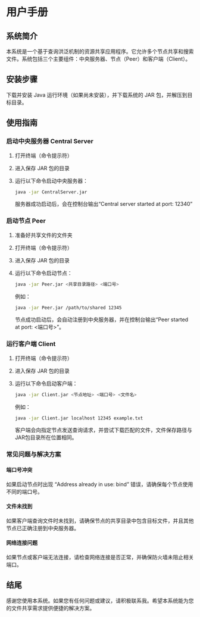 # 用户手册

## 系统简介
   本系统是一个基于查询洪泛机制的资源共享应用程序。它允许多个节点共享和搜索文件。系统包括三个主要组件：中央服务器、节点（Peer）和客户端（Client）。

## 安装步骤
   下载并安装 Java 运行环境（如果尚未安装），并下载系统的 JAR 包，并解压到目标目录。

## 使用指南
   ### 启动中央服务器 Central Server
   1. 打开终端（命令提示符）
   2. 进入保存 JAR 包的目录
   3. 运行以下命令启动中央服务器：
      
      ```sh
      java -jar CentralServer.jar
      ```
      服务器成功启动后，会在控制台输出“Central server started at port: 12340”
      
   ### 启动节点 Peer
   1. 准备好共享文件的文件夹
   2. 打开终端（命令提示符）
   3. 进入保存 JAR 包的目录
   4. 运行以下命令启动节点：
      
      ```sh
      java -jar Peer.jar <共享目录路径> <端口号>
      ```
      例如：

      ```sh
      java -jar Peer.jar /path/to/shared 12345
      ```
      节点成功启动后，会自动注册到中央服务器，并在控制台输出“Peer started at port: <端口号>”。
      
   ### 运行客户端 Client
   1. 打开终端（命令提示符）
   2. 进入保存 JAR 包的目录
   3. 运行以下命令启动客户端：
      
      ```sh
      java -jar Client.jar <节点地址> <端口号> <文件名>
      ```
      例如：

      ```sh
      java -jar Client.jar localhost 12345 example.txt
      ```
      客户端会向指定节点发送查询请求，并尝试下载匹配的文件，文件保存路径与JAR包目录所在位置相同。

   ### 常见问题与解决方案
  #### 端口号冲突
   如果启动节点时出现 “Address already in use: bind” 错误，请确保每个节点使用不同的端口号。
  #### 文件未找到
   如果客户端查询文件时未找到，请确保节点的共享目录中包含目标文件，并且其他节点已正确注册到中央服务器。
  #### 网络连接问题
   如果节点或客户端无法连接，请检查网络连接是否正常，并确保防火墙未阻止相关端口。

  ## 结尾
  感谢您使用本系统。如果您有任何问题或建议，请积极联系我。希望本系统能为您的文件共享需求提供便捷的解决方案。

